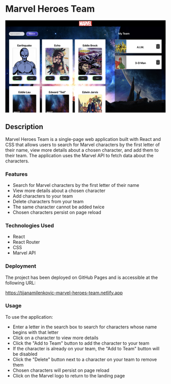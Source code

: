 # Marvel Heroes Team

![Screenshot of page with search results and choosen team](./src/assets/marvel.png)

## Description

Marvel Heroes Team is a single-page web application built with React and CSS that allows users to search for Marvel characters by the first letter of their name, view more details about a chosen character, and add them to their team. The application uses the Marvel API to fetch data about the characters.

### Features

- Search for Marvel characters by the first letter of their name
- View more details about a chosen character
- Add characters to your team
- Delete characters from your team
- The same character cannot be added twice
- Chosen characters persist on page reload

### Technologies Used

- React
- React Router
- CSS
- Marvel API

### Deployment

The project has been deployed on GitHub Pages and is accessible at the following URL:

https://tijanamilenkovic-marvel-heroes-team.netlify.app

### Usage

To use the application:

- Enter a letter in the search box to search for characters whose name begins with that letter
- Click on a character to view more details
- Click the "Add to Team" button to add the character to your team
- If the character is already on your team, the "Add to Team" button will be disabled
- Click the "Delete" button next to a character on your team to remove them
- Chosen characters will persist on page reload
- Click on the Marvel logo to return to the landing page
